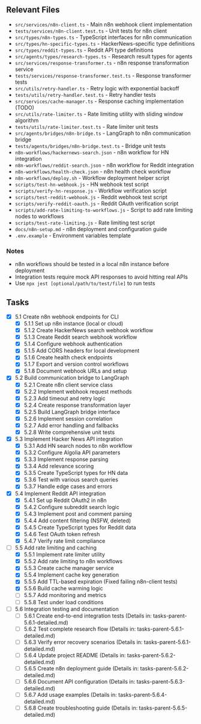 ## Relevant Files

- `src/services/n8n-client.ts` - Main n8n webhook client implementation
- `tests/services/n8n-client.test.ts` - Unit tests for n8n client
- `src/types/n8n-types.ts` - TypeScript interfaces for n8n communication
- `src/types/hn-specific-types.ts` - HackerNews-specific type definitions
- `src/types/reddit-types.ts` - Reddit API type definitions
- `src/agents/types/research-types.ts` - Research result types for agents
- `src/services/response-transformer.ts` - n8n response transformation service
- `tests/services/response-transformer.test.ts` - Response transformer tests
- `src/utils/retry-handler.ts` - Retry logic with exponential backoff
- `tests/utils/retry-handler.test.ts` - Retry handler tests
- `src/services/cache-manager.ts` - Response caching implementation (TODO)
- `src/utils/rate-limiter.ts` - Rate limiting utility with sliding window algorithm
- `tests/utils/rate-limiter.test.ts` - Rate limiter unit tests
- `src/agents/bridges/n8n-bridge.ts` - LangGraph to n8n communication bridge
- `tests/agents/bridges/n8n-bridge.test.ts` - Bridge unit tests
- `n8n-workflows/hackernews-search.json` - n8n workflow for HN integration
- `n8n-workflows/reddit-search.json` - n8n workflow for Reddit integration
- `n8n-workflows/health-check.json` - n8n health check workflow
- `n8n-workflows/deploy.sh` - Workflow deployment helper script
- `scripts/test-hn-webhook.js` - HN webhook test script
- `scripts/verify-hn-response.js` - Workflow verification script
- `scripts/test-reddit-webhook.js` - Reddit webhook test script
- `scripts/verify-reddit-oauth.js` - Reddit OAuth verification script
- `scripts/add-rate-limiting-to-workflows.js` - Script to add rate limiting nodes to workflows
- `scripts/test-rate-limiting.js` - Rate limiting test script
- `docs/n8n-setup.md` - n8n deployment and configuration guide
- `.env.example` - Environment variables template

### Notes

- n8n workflows should be tested in a local n8n instance before deployment
- Integration tests require mock API responses to avoid hitting real APIs
- Use `npx jest [optional/path/to/test/file]` to run tests

## Tasks

- [x] 5.1 Create n8n webhook endpoints for CLI
  - [x] 5.1.1 Set up n8n instance (local or cloud)
  - [x] 5.1.2 Create HackerNews search webhook workflow
  - [x] 5.1.3 Create Reddit search webhook workflow
  - [x] 5.1.4 Configure webhook authentication
  - [x] 5.1.5 Add CORS headers for local development
  - [x] 5.1.6 Create health check endpoints
  - [x] 5.1.7 Export and version control workflows
  - [x] 5.1.8 Document webhook URLs and setup

- [x] 5.2 Build communication bridge to LangGraph
  - [x] 5.2.1 Create n8n client service class
  - [x] 5.2.2 Implement webhook request methods
  - [x] 5.2.3 Add timeout and retry logic
  - [x] 5.2.4 Create response transformation layer
  - [x] 5.2.5 Build LangGraph bridge interface
  - [x] 5.2.6 Implement session correlation
  - [x] 5.2.7 Add error handling and fallbacks
  - [x] 5.2.8 Write comprehensive unit tests

- [x] 5.3 Implement Hacker News API integration
  - [x] 5.3.1 Add HN search nodes to n8n workflow
  - [x] 5.3.2 Configure Algolia API parameters
  - [x] 5.3.3 Implement response parsing
  - [x] 5.3.4 Add relevance scoring
  - [x] 5.3.5 Create TypeScript types for HN data
  - [x] 5.3.6 Test with various search queries
  - [x] 5.3.7 Handle edge cases and errors

- [x] 5.4 Implement Reddit API integration
  - [x] 5.4.1 Set up Reddit OAuth2 in n8n
  - [x] 5.4.2 Configure subreddit search logic
  - [x] 5.4.3 Implement post and comment parsing
  - [x] 5.4.4 Add content filtering (NSFW, deleted)
  - [x] 5.4.5 Create TypeScript types for Reddit data
  - [x] 5.4.6 Test OAuth token refresh
  - [x] 5.4.7 Verify rate limit compliance

- [ ] 5.5 Add rate limiting and caching
  - [x] 5.5.1 Implement rate limiter utility
  - [x] 5.5.2 Add rate limiting to n8n workflows
  - [x] 5.5.3 Create cache manager service
  - [x] 5.5.4 Implement cache key generation
  - [x] 5.5.5 Add TTL-based expiration (Fixed failing n8n-client tests)
  - [x] 5.5.6 Build cache warming logic
  - [ ] 5.5.7 Add monitoring and metrics
  - [ ] 5.5.8 Test under load conditions

- [ ] 5.6 Integration testing and documentation
  - [ ] 5.6.1 Create end-to-end integration tests (Details in: tasks-parent-5.6.1-detailed.md)
  - [ ] 5.6.2 Test complete research flow (Details in: tasks-parent-5.6.1-detailed.md)
  - [ ] 5.6.3 Verify error recovery scenarios (Details in: tasks-parent-5.6.1-detailed.md)
  - [ ] 5.6.4 Update project README (Details in: tasks-parent-5.6.2-detailed.md)
  - [ ] 5.6.5 Create n8n deployment guide (Details in: tasks-parent-5.6.2-detailed.md)
  - [ ] 5.6.6 Document API configuration (Details in: tasks-parent-5.6.3-detailed.md)
  - [ ] 5.6.7 Add usage examples (Details in: tasks-parent-5.6.4-detailed.md)
  - [ ] 5.6.8 Create troubleshooting guide (Details in: tasks-parent-5.6.5-detailed.md) 